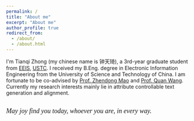 ```yaml
---
permalink: /
title: "About me"
excerpt: "About me"
author_profile: true
redirect_from: 
  - /about/
  - /about.html
---
```


I'm Tianqi Zhong (my chinese name is 钟天琦), a 3rd-year graduate student from [EEIS](https://eeis.ustc.edu.cn/main.htm), [USTC](https://www.ustc.edu.cn/). I received my B.Eng. degree in Electronic Information Engineering from the University of Science and Technology of China. I am fortunate to be co-advised by [Prof. Zhendong Mao](https://faculty.ustc.edu.cn/maozhendong/zh_CN/index.htm) and [Prof. Quan Wang](https://teacher.bupt.edu.cn/wangquan/en/index/245476/list/index.htm). Currently my research interests mainly lie in attribute controllable text generation and alignment. 
<br><br>
<!--<span style="font-family: cursive; font-style: italic;">May joy find you today, whoever you are, in every way.</span>-->

<style>
  summary {
    list-style: none; /* 隐藏默认的三角形标志 */
    font-family: cursive; /* 确保字体与上面一致 */
    font-style: italic;
    font-size: 18px; /* 根据需要调整字体大小 */
    cursor: pointer; /* 鼠标悬停时显示为手指 */
  }

  summary::-webkit-details-marker {
    display: none; /* 隐藏默认的折叠标志 (▶) */
  }
</style>

<details>
  <summary>May joy find you today, whoever you are, in every way.</summary>
  
  <h2>Experience</h2>
  Internship in Application of LLMs&nbsp;&nbsp;&nbsp;&nbsp;<em>2024.06~08</em><br>
  <font color="gray" size="2.75">Tencent, IEG</font>
  <br><br>

  M.Eng. in Electronic Information Engineering&nbsp;&nbsp;&nbsp;&nbsp;<em>2022.09~Now</em><br>
  <font color="gray" size="2.75">University of Science and Technology of China</font>
  <br><br>

  B.Eng. in Electronic Information Engineering&nbsp;&nbsp;&nbsp;&nbsp;<em>2018.09~2022.06</em><br>
  <font color="gray" size="2.75">University of Science and Technology of China</font>
  <br><br>

  <h2>Publications</h2>
  <p>* denotes the co-first authors</p>

  <strong>Benchmarking and Improving Compositional Generalization of Multi-aspect Controllable Text Generation</strong> 
  <a href="https://2024.aclweb.org/" target="_blank" style="text-decoration: none;"><code>ACL2024</code></a> 
  <a href="https://aclanthology.org/2024.acl-long.351.pdf" target="_blank" style="text-decoration: none;"><code>paper</code></a> 
  <a href="https://github.com/tqzhong/CG4MCTG" target="_blank" style="text-decoration: none;"><code>code</code></a> 
  <a href="/files/poster_compmctg .pdf" target="_blank" style="text-decoration: none;"><code>poster</code></a> 
  <br>
  <em><ins>Tianqi Zhong</ins></em><sup>*</sup>, Zhaoyi Li<sup>*</sup>, Quan Wang, Linqi Song, Ying Wei, Defu Lian, Zhendong Mao
  <br><br>

  <strong>Air-Decoding: Attribute Distribution Reconstruction for Decoding-Time Controllable Text Generation</strong> 
  <a href="https://2023.emnlp.org/" target="_blank" style="text-decoration: none;"><code>EMNLP2023</code></a> 
  <a href="https://aclanthology.org/2023.emnlp-main.512.pdf" target="_blank" style="text-decoration: none;"><code>paper</code></a> 
  <a href="https://github.com/tqzhong/Air-Decoding" target="_blank" style="text-decoration: none;"><code>code</code></a> 
  <a href="/files/poster_air.pdf" target="_blank" style="text-decoration: none;"><code>poster</code></a>
  <br>
  <em><ins>Tianqi Zhong</ins></em>, Quan Wang, Jingxuan Han, Yongdong Zhang, Zhendong Mao
</details>


